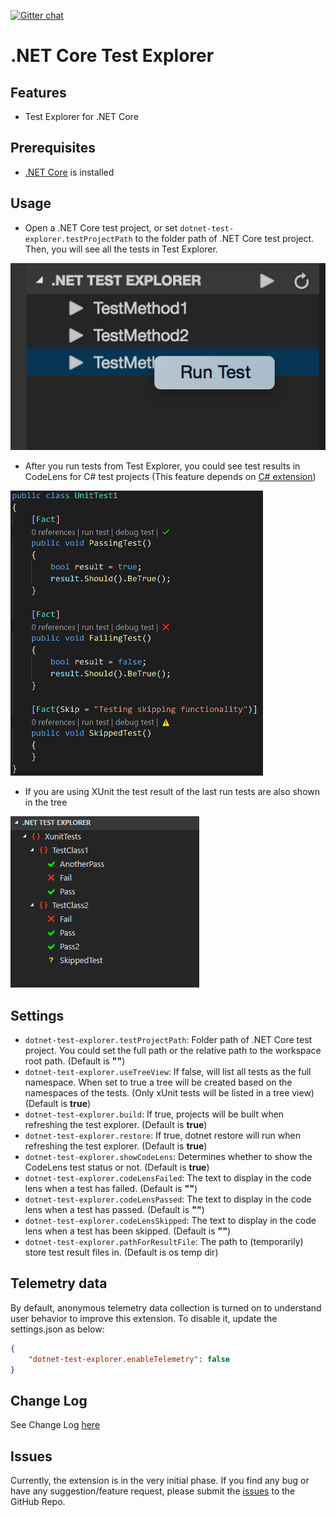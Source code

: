 [![Gitter chat](https://badges.gitter.im/gitterHQ/gitter.png)](https://gitter.im/vscode-dotnet-test-explorer/Lobby)

# .NET Core Test Explorer

## Features

* Test Explorer for .NET Core

## Prerequisites

* [.NET Core](https://www.microsoft.com/net/core) is installed

## Usage

* Open a .NET Core test project, or set `dotnet-test-explorer.testProjectPath` to the folder path of .NET Core test project. Then, you will see all the tests in Test Explorer.

![test-explorer](images/test-explorer.png)

* After you run tests from Test Explorer, you could see test results in CodeLens for C# test projects (This feature depends on [C# extension](https://marketplace.visualstudio.com/items?itemName=ms-vscode.csharp))

![test-results](images/test-results.png)

* If you are using XUnit the test result of the last run tests are also shown in the tree

![test-results-tree](images/test-results-tree.png)

## Settings

* `dotnet-test-explorer.testProjectPath`: Folder path of .NET Core test project. You could set the full path or the relative path to the workspace root path. (Default is **""**)
* `dotnet-test-explorer.useTreeView`: If false, will list all tests as the full namespace. When set to true a tree will be created based on the namespaces of the tests. (Only xUnit tests will be listed in a tree view) (Default is **true**)
* `dotnet-test-explorer.build`: If true, projects will be built when refreshing the test explorer. (Default is **true**)
* `dotnet-test-explorer.restore`: If true, dotnet restore will run when refreshing the test explorer. (Default is **true**)
* `dotnet-test-explorer.showCodeLens`: Determines whether to show the CodeLens test status or not. (Default is **true**)
* `dotnet-test-explorer.codeLensFailed`: The text to display in the code lens when a test has failed. (Default is **""**)
* `dotnet-test-explorer.codeLensPassed`: The text to display in the code lens when a test has passed. (Default is **""**)
* `dotnet-test-explorer.codeLensSkipped`: The text to display in the code lens when a test has been skipped. (Default is **""**)
* `dotnet-test-explorer.pathForResultFile`: The path to (temporarily) store test result files in. (Default is os temp dir)

## Telemetry data

By default, anonymous telemetry data collection is turned on to understand user behavior to improve this extension. To disable it, update the settings.json as below:
```json
{
    "dotnet-test-explorer.enableTelemetry": false
}
```

## Change Log

See Change Log [here](CHANGELOG.md)

## Issues

Currently, the extension is in the very initial phase. If you find any bug or have any suggestion/feature request, please submit the [issues](https://github.com/formulahendry/vscode-dotnet-test-explorer/issues) to the GitHub Repo.
